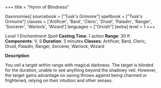 +++
title = "Hymn of Blindness"

[taxonomies]
sourcebook = ["Tusk's Grimoire"]
spellbook = ["Tusk's Grimoire"]
classes = ['Artificer', 'Bard', 'Cleric', 'Druid', 'Paladin', 'Ranger', 'Sorcerer', 'Warlock', 'Wizard']
languages = ["Orcish"]
[extra]
level = 1
+++

*Level 1 Enchantment Spell*
**Casting Time**: 1 action
**Range**: 30 ft
**Components**: V, S
**Duration**: 3 minutes
**Classes**: Artificer, Bard, Cleric, Druid, Paladin, Ranger, Sorcerer, Warlock, Wizard

**Description**


You veil a target within range with magical darkness. The target is blinded for the duration, unable to see anything beyond the shadowy veil. However, the target gains advantage on saving throws against being charmed or frightened, relying on their intuition and other senses.


